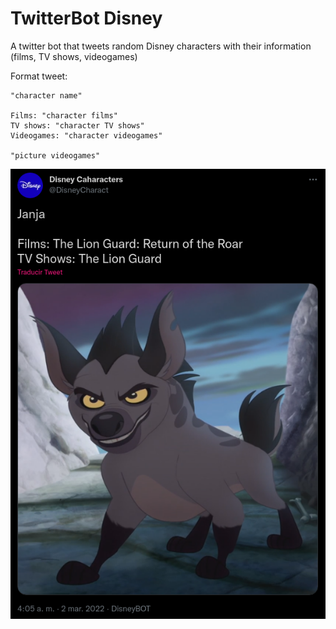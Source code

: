 # TwitterBot Disney

A twitter bot that tweets random Disney characters with their information (films, TV shows, videogames)

Format tweet:
```
"character name"

Films: "character films"
TV shows: "character TV shows"
Videogames: "character videogames"

"picture videogames"
```

![Tweet example](/example.png)